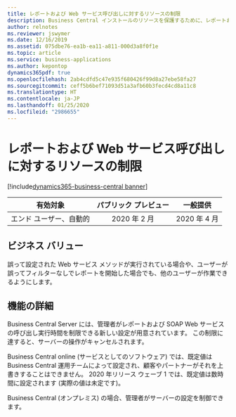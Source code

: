 ```yaml
---
title: レポートおよび Web サービス呼び出しに対するリソースの制限
description: Business Central インストールのリソースを保護するために、レポートおよび SOAP Web サービス呼び出しの最大実行時間に制限を構成できるようになりました
author: relnotes
ms.reviewer: jswymer
ms.date: 12/16/2019
ms.assetid: 075dbe76-ea1b-ea11-a811-000d3a8f0f1e
ms.topic: article
ms.service: business-applications
ms.author: kepontop
dynamics365pdf: true
ms.openlocfilehash: 2ab4cdfd5c47e935f680426f99d8a27ebe58fa27
ms.sourcegitcommit: ceff5b6bef71093d51a3afb60b3fecd4cd8a11c8
ms.translationtype: HT
ms.contentlocale: ja-JP
ms.lasthandoff: 01/25/2020
ms.locfileid: "2986655"
---
```

# <a name="resource-limits-for-reports-and-web-service-calls"></a>レポートおよび Web サービス呼び出しに対するリソースの制限
[!include[dynamics365-business-central banner](../includes/dynamics365-business-central.md)]

| 有効対象    |  パブリック プレビュー | 一般提供 | 
| ---------- | :----------: |:----------: |
|エンド ユーザー、自動的|2020 年 2 月| 2020 年 4 月|


## <a name="business-value"></a>ビジネス バリュー
<!-- bv start -->
誤って設定された Web サービス メソッドが実行されている場合や、ユーザーが誤ってフィルターなしでレポートを開始した場合でも、他のユーザーが作業できるようにします。
<!-- bv end -->



## <a name="feature-details"></a>機能の詳細
<!--feature detail start -->
Business Central Server には、管理者がレポートおよび SOAP Web サービスの呼び出し実行時間を制限できる新しい設定が用意されています。 この制限に達すると、サーバーの操作がキャンセルされます。

Business Central online (サービスとしてのソフトウェア) では、既定値は Business Central 運用チームによって設定され、顧客やパートナーがそれを上書きすることはできません。 2020 年リリース ウェーブ 1 では、既定値は数時間に設定されます (実際の値は未定です)。

Business Central (オンプレミス) の場合、管理者がサーバーの設定を制御できます。
<!--feature detail end -->









